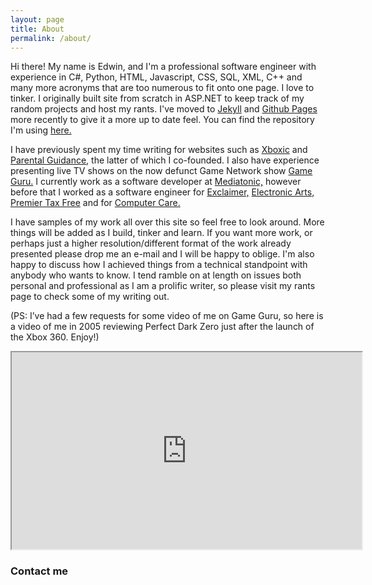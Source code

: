 ```yaml
---
layout: page
title: About
permalink: /about/
---
```


Hi there! My name is Edwin, and I'm a professional software engineer with experience
in C#, Python, HTML, Javascript, CSS, SQL, XML, C++ 
and many more acronyms that are too numerous to fit onto one page. I love to
tinker. I originally built site from scratch in ASP.NET to keep track of my random projects and host my rants. I've moved to [Jekyll](https://jekyllrb.com/) and [Github Pages](https://pages.github.com/) more recently to give it a more up to date feel. You can find the repository I'm using [here.](https://github.com/edwinj85/edwinj85.github.io)

I have previously spent my time writing for websites such as <a href="http://www.xboxic.com/">Xboxic</a>
and <a href="http://parentalguidanceuk.blogspot.com/">Parental Guidance</a>, the
latter of which I co-founded. I also have experience presenting live TV shows on
the now defunct Game Network show <a href="http://en.wikipedia.org/wiki/Game_Guru">Game
Guru.</a> I currently work as a software developer at <a href="http://www.mediatonicgames.com/">Mediatonic,</a> however before that I worked as a software engineer for <a href="https://www.exclaimer.co.uk/">Exclaimer,</a> <a href="https://www.ea.com/en-gb">Electronic Arts,</a> 
<a href="http://www.premiertaxfree.com/">Premier Tax Free</a> and for <a href="http://www.computerc.co.uk">Computer Care.</a>

I have samples of my work all over this site so feel free to look around. More things
will be added as I build, tinker and learn. If you want more work, or perhaps just
a higher resolution/different format of the work already presented please drop me
an e-mail and I will be happy to oblige. I'm also happy to discuss how I achieved
things from a technical standpoint with anybody who wants to know. I tend ramble
on at length on issues both personal and professional as I am a prolific writer,
so please visit my rants page to
check some of my writing out.

(PS: I’ve had a few requests for some video of me on Game Guru, so here is a video
of me in 2005 reviewing Perfect Dark Zero just after the launch of the Xbox 360.
Enjoy!)

<iframe width="560" height="315" src="http://www.youtube.com/embed/H3MIAfOgjBI?rel=0"></iframe>

### Contact me
<script type="text/javascript">printEmailAddress();</script>